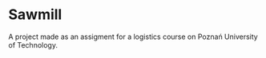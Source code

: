 Sawmill
=======

A project made as an assigment for a logistics course on Poznań University of Technology.
